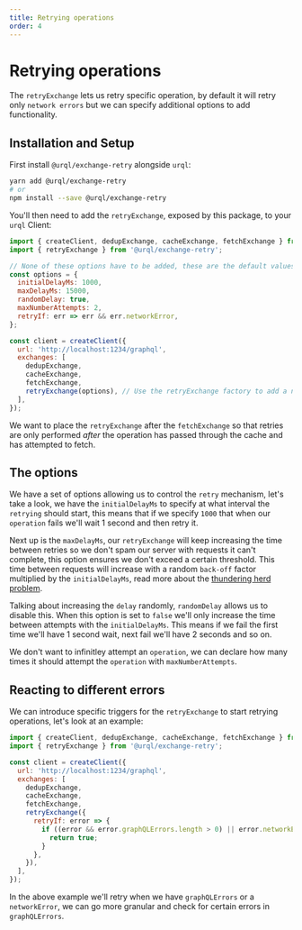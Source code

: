 ```yaml
---
title: Retrying operations
order: 4
---
```


# Retrying operations

The `retryExchange` lets us retry specific operation, by default it will
retry only `network errors` but we can specify additional options to add
functionality.

## Installation and Setup

First install `@urql/exchange-retry` alongside `urql`:

```sh
yarn add @urql/exchange-retry
# or
npm install --save @urql/exchange-retry
```

You'll then need to add the `retryExchange`, exposed by this package, to your `urql` Client:

```js
import { createClient, dedupExchange, cacheExchange, fetchExchange } from 'urql';
import { retryExchange } from '@urql/exchange-retry';

// None of these options have to be added, these are the default values.
const options = {
  initialDelayMs: 1000,
  maxDelayMs: 15000,
  randomDelay: true,
  maxNumberAttempts: 2,
  retryIf: err => err && err.networkError,
};

const client = createClient({
  url: 'http://localhost:1234/graphql',
  exchanges: [
    dedupExchange,
    cacheExchange,
    fetchExchange,
    retryExchange(options), // Use the retryExchange factory to add a new exchange
  ],
});
```

We want to place the `retryExchange` after the `fetchExchange` so that retries are only performed _after_ the operation has passed through the cache and has attempted to fetch.

## The options

We have a set of options allowing us to control the `retry` mechanism, let's take a look, we have the `initialDelayMs` to
specify at what interval the `retrying` should start, this means that if we specify `1000` that when our `operation` fails
we'll wait 1 second and then retry it.

Next up is the `maxDelayMs`, our `retryExchange` will keep increasing the time between retries so we don't spam our server with
requests it can't complete, this option ensures we don't exceed a certain threshold. This time between requests
will increase with a random `back-off` factor multiplied by the `initialDelayMs`, read more about the [thundering herd problem](https://en.wikipedia.org/wiki/Thundering_herd_problem).

Talking about increasing the `delay` randomly, `randomDelay` allows us to disable this. When this option is set to `false` we'll only increase
the time between attempts with the `initialDelayMs`. This means if we fail the first time we'll have 1 second wait, next fail we'll have 2 seconds and so on.

We don't want to infinitley attempt an `operation`, we can declare how many times it should attempt the `operation` with `maxNumberAttempts`.

## Reacting to different errors

We can introduce specific triggers for the `retryExchange` to start retrying operations,
let's look at an example:

```js
import { createClient, dedupExchange, cacheExchange, fetchExchange } from 'urql';
import { retryExchange } from '@urql/exchange-retry';

const client = createClient({
  url: 'http://localhost:1234/graphql',
  exchanges: [
    dedupExchange,
    cacheExchange,
    fetchExchange,
    retryExchange({
      retryIf: error => {
        if ((error && error.graphQLErrors.length > 0) || error.networkError) {
          return true;
        }
      },
    }),
  ],
});
```

In the above example we'll retry when we have `graphQLErrors` or a `networkError`, we can go
more granular and check for certain errors in `graphQLErrors`.
